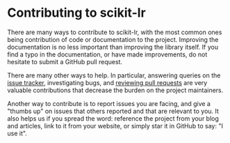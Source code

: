 # Contributing to scikit-lr

There are many ways to contribute to scikit-lr, with the most common ones
being contribution of code or documentation to the project. Improving the
documentation is no less important than improving the library itself. If
you find a typo in the documentation, or have made improvements, do not
hesitate to submit a GitHub pull request.

There are many other ways to help. In particular, answering queries on the
[issue tracker](https://github.com/alfaro96/scikit-lr/issues), investigating
bugs, and [reviewing pull requests](https://github.com/alfaro96/scikit-lr/pulls)
are very valuable contributions that decrease the burden on the project maintainers.

Another way to contribute is to report issues you are facing, and give a
"thumbs up" on issues that others reported and that are relevant to you.
It also helps us if you spread the word: reference the project from your
blog and articles, link to it from your website, or simply star it in
GitHub to say: "I use it".
